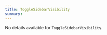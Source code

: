 ```yaml
---
title: ToggleSidebarVisibility
summary:
---
```


No details available for `ToggleSidebarVisibility`.

